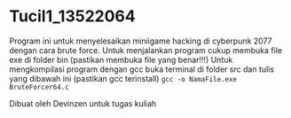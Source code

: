 # Tucil1_13522064
Program ini untuk menyelesaikan miniigame hacking di cyberpunk 2077 dengan cara brute force.
Untuk menjalankan program cukup membuka file exe di folder bin (pastikan membuka file yang benar!!!)
Untuk mengkompilasi program dengan gcc buka terminal di folder src dan tulis yang dibawah ini (pastikan gcc terinstall)
`gcc -o NamaFile.exe BruteForcer64.c`

Dibuat oleh Devinzen untuk tugas kuliah
